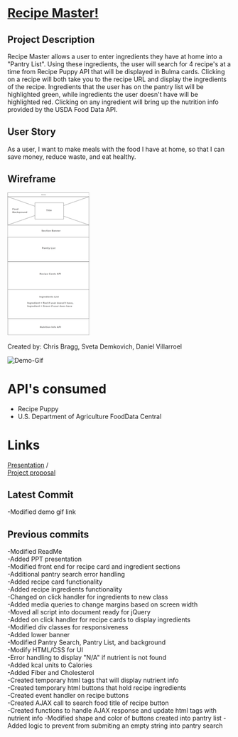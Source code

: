 # [Recipe Master!](https://sdemkovich.github.io/Recipe-Master/)

## Project Description
Recipe Master allows a user to enter ingredients they have at home into a "Pantry List". Using these ingredients, the user will search for 4 recipe's at a time from Recipe Puppy API that will be displayed in Bulma cards. Clicking on a recipe will both take you to the recipe URL and display the ingredients of the recipe. Ingredients that the user has on the pantry list will be highlighted green, while ingredients the user doesn't have will be highlighted red. Clicking on any ingredient will bring up the nutrition info provided by the USDA Food Data API.

## User Story  
As a user, I want to make meals with the food I have at home, so that I can save  money, reduce waste, and eat healthy.

## Wireframe
![wireframe](./docs/wireframe.png)

Created by: Chris Bragg, Sveta Demkovich, Daniel Villarroel  

![Demo-Gif](https://media.giphy.com/media/jTkhRYlE4NuXmkAegg/giphy.gif)  

# API's consumed
- Recipe Puppy  
- U.S. Department of Agriculture FoodData Central  

# Links  
[Presentation](./recipePPT.pptx) /  
[Project proposal](https://drive.google.com/open?id=15hsFwbAiv-9XK9aorcIa0fySlPHRG8v8wnyfxlYu3Bc)  


## Latest Commit  
-Modified demo gif link  

## Previous commits  
-Modified ReadMe  
-Added PPT presentation  
-Modified front end for recipe card and ingredient sections  
-Additional pantry search error handling  
-Added recipe card functionality  
-Added recipe ingredients functionality  
-Changed on click handler for ingredients to new class  
-Added media queries to change margins based on screen width  
-Moved all script into document ready for jQuery  
-Added on click handler for recipe cards to display ingredients   
-Modified div classes for responsiveness  
-Added lower banner  
-Modified Pantry Search, Pantry List, and background  
-Modify HTML/CSS for UI  
-Error handling to display "N/A" if nutrient is not found  
-Added kcal units to Calories  
-Added Fiber and Cholesterol  
-Created temporary html tags that will display nutrient info  
-Created temporary html buttons that hold recipe ingredients  
-Created event handler on recipe buttons  
-Created AJAX call to search food title of recipe button  
-Created functions to handle AJAX response and update html tags with nutrient info
-Modified shape and color of buttons created into pantry list
-Added logic to prevent from submiting an empty string into pantry search
